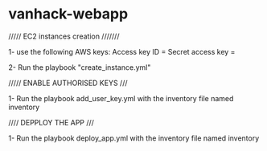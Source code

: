 # vanhack-webapp
///// EC2 instances creation ///////

1- use the following AWS keys:
   Access key ID  = 
   Secret access key = 

2- Run the playbook "create_instance.yml"
   
///// ENABLE AUTHORISED KEYS ///

1- Run the playbook add_user_key.yml with the inventory file named inventory

//// DEPPLOY THE APP ///

1- Run the playbook deploy_app.yml with the inventory file named inventory


   

